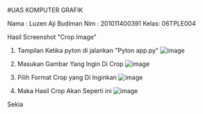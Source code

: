 #﻿UAS KOMPUTER GRAFIK

Nama : Luzen Aji Budiman
Nim  : 201011400391
Kelas: 06TPLE004

Hasil Screenshot "Crop Image"
1. Tampilan Ketika pyton di jalankan "Pyton app.py"
![image](https://github.com/hiiluzen/kom_grafik/assets/138467627/e4a5a610-51f4-40ef-9b28-ece17be259a9)

2. Masukan Gambar Yang Ingin Di Crop
![image](https://github.com/hiiluzen/kom_grafik/assets/138467627/475efc96-823a-4f9d-9c7f-c8d1e33ff915)

3. Pilih Format Crop yang Di Inginkan
![image](https://github.com/hiiluzen/kom_grafik/assets/138467627/78897aac-4bf8-4539-89e9-21e171168f0a)

4. Maka Hasil Crop Akan Seperti ini 
![image](https://github.com/hiiluzen/kom_grafik/assets/138467627/12d282ad-253c-4389-a13d-8cf9bda0bce3)

Sekia



